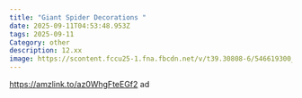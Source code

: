 ```yaml
---
title: "Giant Spider Decorations "
date: 2025-09-11T04:53:48.953Z
tags: 2025-09-11
Category: other
description: 12.xx
image: https://scontent.fccu25-1.fna.fbcdn.net/v/t39.30808-6/546619300_122256696284212848_804370442582769979_n.jpg?stp=dst-jpg_p526x296_tt6&_nc_cat=107&ccb=1-7&_nc_sid=aa7b47&_nc_ohc=r0bdnIlmGicQ7kNvwGtECTr&_nc_oc=AdnPkkfwykJCeNCf5CGNlCPDfl9lQi3cOZ16TZRnPE9IFBG5HQE501tKoahH5pnfWY8&_nc_zt=23&_nc_ht=scontent.fccu25-1.fna&_nc_gid=BrAFGd26hL6WrkKbL9P-Pw&oh=00_AfatUsJ0k9nWe8ISoPZ-u2Eq8_zWmqxba-ZHsAlWrBcbkg&oe=68C83441
---
```

https://amzlink.to/az0WhgFteEGf2 ad